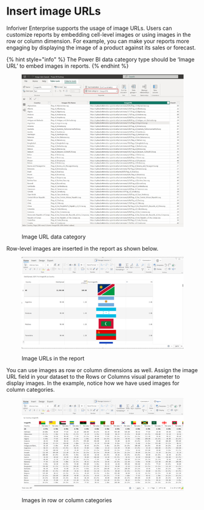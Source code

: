 # Insert image URLs

Inforiver Enterprise supports the usage of image URLs. Users can customize reports by embedding cell-level images or using images in the row or column dimension. For example, you can make your reports more engaging by displaying the image of a product against its sales or forecast.&#x20;

{% hint style="info" %}
The Power BI data category type should be ‘Image URL’ to embed images in reports.
{% endhint %}

<figure><img src="../../.gitbook/assets/image (3) (1) (1) (1) (1) (1) (1) (1) (1) (1) (1) (1) (1) (1) (1).png" alt=""><figcaption><p>Image URL data category</p></figcaption></figure>

Row-level images are inserted in the report as shown below.

<figure><img src="../../.gitbook/assets/image (4) (1) (1) (1) (1) (1) (1) (1) (1) (1) (1) (1) (1).png" alt=""><figcaption><p>Image URLs in the report</p></figcaption></figure>

You can use images as row or column dimensions as well. Assign the image URL field in your dataset to the Rows or Columns visual parameter to display images. In the example, notice how we have used images for column categories.

<figure><img src="../../.gitbook/assets/image (1) (1) (1) (1) (1).png" alt=""><figcaption><p>Images in row or column categories</p></figcaption></figure>
